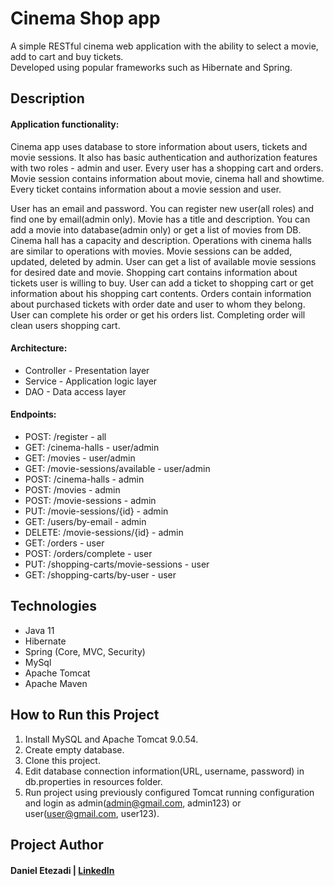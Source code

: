 ﻿# Cinema Shop app
A simple RESTful cinema web application with the ability to select a movie, add to cart and buy tickets.<br/>
Developed using popular frameworks such as Hibernate and Spring.

## Description
#### Application functionality:
Cinema app uses database to store information about users, tickets and movie sessions. It also has basic authentication and authorization features with two roles - admin and user.
Every user has a shopping cart and orders.
Movie session contains information about movie, cinema hall and showtime.
Every ticket contains information about a movie session and user.

User has an email and password. You can register new user(all roles) and find one by email(admin only).
Movie has a title and description. You can add a movie into database(admin only) or get a list of movies from DB.
Cinema hall has a capacity and description. Operations with cinema halls are similar to operations with movies.
Movie sessions can be added, updated, deleted by admin. User can get a list of available movie sessions for desired date and movie.
Shopping cart contains information about tickets user is willing to buy. User can add a ticket to shopping cart or get information about his shopping cart contents.
Orders contain information about purchased tickets with order date and user to whom they belong. User can complete his order or get his orders list. Completing order will clean users shopping cart.

#### Architecture:
* Controller - Presentation layer
* Service - Application logic layer
* DAO - Data access layer <br/>

#### Endpoints:
* POST: /register - all <br/>
* GET: /cinema-halls - user/admin <br/>
* GET: /movies - user/admin <br/>
* GET: /movie-sessions/available - user/admin <br/>
* POST: /cinema-halls - admin <br/>
* POST: /movies - admin <br/>
* POST: /movie-sessions - admin <br/>
* PUT: /movie-sessions/{id} - admin <br/>
* GET: /users/by-email - admin <br/>
* DELETE: /movie-sessions/{id} - admin <br/>
* GET: /orders - user <br/>
* POST: /orders/complete - user <br/>
* PUT: /shopping-carts/movie-sessions - user <br/>
* GET: /shopping-carts/by-user - user <br/>

## Technologies
* Java 11
* Hibernate
* Spring (Core, MVC, Security)
* MySql
* Apache Tomcat
* Apache Maven

## How to Run this Project
1. Install MySQL and Apache Tomcat 9.0.54. <br/>
2. Create empty database. <br/>
3. Clone this project. <br/>
4. Edit database connection information(URL, username, password) in db.properties in resources folder. <br/>
5. Run project using previously configured Tomcat running configuration and login as admin(admin@gmail.com, admin123) or user(user@gmail.com, user123). <br/>

## Project Author
#### Daniel Etezadi | [LinkedIn](https://www.linkedin.com/in/daniel-etezadi)
